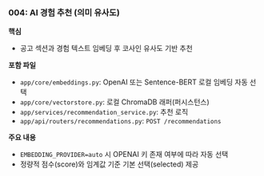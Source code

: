 ### 004: AI 경험 추천 (의미 유사도)

**핵심**
- 공고 섹션과 경험 텍스트 임베딩 후 코사인 유사도 기반 추천

**포함 파일**
- `app/core/embeddings.py`: OpenAI 또는 Sentence-BERT 로컬 임베딩 자동 선택
- `app/core/vectorstore.py`: 로컬 ChromaDB 래퍼(퍼시스턴스)
- `app/services/recommendation_service.py`: 추천 로직
- `app/api/routers/recommendations.py`: `POST /recommendations`

**주요 내용**
- `EMBEDDING_PROVIDER=auto` 시 OPENAI 키 존재 여부에 따라 자동 선택
- 정량적 점수(score)와 임계값 기준 기본 선택(selected) 제공

